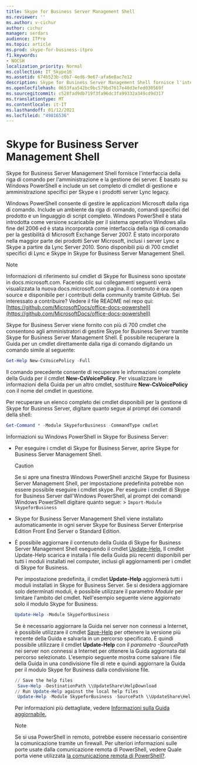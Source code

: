 ```yaml
---
title: Skype for Business Server Management Shell
ms.reviewer: ''
ms.author: v-cichur
author: cichur
manager: serdars
audience: ITPro
ms.topic: article
ms.prod: skype-for-business-itpro
f1.keywords:
- NOCSH
localization_priority: Normal
ms.collection: IT_Skype16
ms.assetid: 674b523b-c0b7-4ed6-9e67-afa6e8ac7e12
description: Skype for Business Server Management Shell fornisce l'interfaccia della riga di comando per l'amministrazione e la gestione dei server. È basato su Windows PowerShell e include un set completo di cmdlet di gestione e amministrazione specifici per Skype e i prodotti server Lync legacy.
ms.openlocfilehash: 0653faa542bc9bc579bd7617e40d3efed030569f
ms.sourcegitcommit: c528fad9db719f3fa96dc3fa99332a349cd9d317
ms.translationtype: MT
ms.contentlocale: it-IT
ms.lasthandoff: 01/12/2021
ms.locfileid: "49816536"
---
```

# <a name="skype-for-business-server-management-shell"></a>Skype for Business Server Management Shell
 
Skype for Business Server Management Shell fornisce l'interfaccia della riga di comando per l'amministrazione e la gestione dei server. È basato su Windows PowerShell e include un set completo di cmdlet di gestione e amministrazione specifici per Skype e i prodotti server Lync legacy.
  
Windows PowerShell consente di gestire le applicazioni Microsoft dalla riga di comando. Include un ambiente da riga di comando, comandi specifici del prodotto e un linguaggio di script completo. Windows PowerShell è stata introdotta come versione scaricabile per il sistema operativo Windows alla fine del 2006 ed è stata incorporata come interfaccia della riga di comando per la gestibilità di Microsoft Exchange Server 2007. È stato incorporato nella maggior parte dei prodotti Server Microsoft, inclusi i server Lync e Skype a partire da Lync Server 2010. Sono disponibili più di 700 cmdlet specifici di Lync e Skype in Skype for Business Server Management Shell.
  
> [!NOTE]
> Informazioni di riferimento sul cmdlet di Skype for Business sono spostate in docs.microsoft.com. Facendo clic sui collegamenti seguenti verrà visualizzata la nuova docs.microsoft.com pagina. Il contenuto è ora open source e disponibile per i contributi della community tramite GitHub. Sei interessato a contribuire? Vedere il file README nel repo qui: [https://github.com/MicrosoftDocs/office-docs-powershell](https://github.com/MicrosoftDocs/office-docs-powershell)
  
Skype for Business Server viene fornito con più di 700 cmdlet che consentono agli amministratori di gestire Skype for Business Server tramite Skype for Business Server Management Shell. È possibile recuperare la Guida per un cmdlet direttamente dalla riga di comando digitando un comando simile al seguente:
  
```PowerShell
Get-Help New-CsVoicePolicy -Full
```

Il comando precedente consente di recuperare le informazioni complete della Guida per il cmdlet **New-CsVoicePolicy**. Per visualizzare le informazioni della Guida per un altro cmdlet, sostituire **New-CsVoicePolicy** con il nome del cmdlet in questione.
  
Per recuperare un elenco completo dei cmdlet disponibili per la gestione di Skype for Business Server, digitare quanto segue al prompt dei comandi della shell: 
  
```PowerShell
Get-Command * -Module SkypeforBusiness -CommandType cmdlet
```



Informazioni su Windows PowerShell in Skype for Business Server:
  
- Per eseguire i cmdlet di Skype for Business Server, aprire Skype for Business Server Management Shell.
    
    > [!CAUTION]
    > Se si apre una finestra Windows PowerShell anziché Skype for Business Server Management Shell, per impostazione predefinita potrebbe non essere possibile eseguire i cmdlet skype. Per eseguire i cmdlet di Skype for Business Server dall'Windows PowerShell, al prompt dei comandi Windows PowerShell digitare quanto segue: >  `Import-Module SkypeforBusiness`
  
- Skype for Business Server Management Shell viene installato automaticamente in ogni server Skype for Business Server Enterprise Edition Front End Server o Standard Edition.
    
- È possibile aggiornare il contenuto della Guida di Skype for Business Server Management Shell eseguendo il cmdlet [Update-Help.](https://technet.microsoft.com/library/hh849720.aspx) Il cmdlet Update-Help scarica e installa i file della Guida più recenti disponibili per tutti i moduli installati nel computer, inclusi gli aggiornamenti per i cmdlet di Skype for Business.
    
    Per impostazione predefinita, il cmdlet **Update-Help** aggiornerà tutti i moduli installati in Skype for Business Server. Se si desidera aggiornare solo determinati moduli, è possibile utilizzare il parametro _Module_ per limitare l'ambito del cmdlet. Nell'esempio seguente viene aggiornato solo il modulo Skype for Business.
    
  ```PowerShell
  Update-Help -Module SkypeforBusiness
  ```

    Se è necessario aggiornare la Guida nei server non connessi a Internet, è possibile utilizzare il cmdlet [Save-Help](https://technet.microsoft.com/library/hh849724.aspx) per ottenere la versione più recente della Guida e salvarla in un percorso specificato. È quindi possibile utilizzare il cmdlet **Update-Help** con il _parametro -SourcePath_ nei server non connessi a Internet per ottenere la Guida aggiornata dal percorso selezionato. L'esempio seguente mostra come salvare i file della Guida in una condivisione file di rete e quindi aggiornare la Guida per il modulo Skype for Business dalla condivisione file.
    
  ```PowerShell
  // Save the help files
   Save-Help -DestinationPath \\UpdateShare\HelpDownload
  // Run Update-Help against the local help files
   Update-Help -Module SkypeforBusiness -SourcePath \\UpdateShare\HelpDownload
  ```

    Per informazioni più dettagliate, vedere [Informazioni sulla Guida aggiornabile.](https://technet.microsoft.com/library/hh847735.aspx)
    
    > [!NOTE]
    > Se si usa PowerShell in remoto, potrebbe essere necessario consentire la comunicazione tramite un firewall. Per ulteriori informazioni sulle porte usate dalla comunicazione remota di PowerShell, vedere Quale porta viene utilizzata [la comunicazione remota di PowerShell?](https://blogs.technet.microsoft.com/christwe/2012/06/20/what-port-does-powershell-remoting-use/).
    

